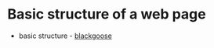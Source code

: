 # Basic structure of a web page

<ul>
	<li> basic structure - <a href="index.html"> blackgoose </a> </li>
</ul>  
